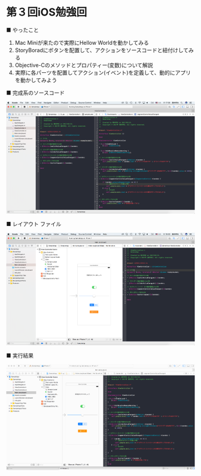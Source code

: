 # 第３回iOS勉強回

■ やったこと<br>
1. Mac Miniが来たので実際にHellow Worldを動かしてみる<br>
2. StoryBoradにボタンを配置して、アクションをソースコードと紐付けしてみる<br>
3. Objective-Cのメソッドとプロパティー(変数)について解説<br>
4. 実際に各パーツを配置してアクション(イベント)を定義して、動的にアプリを動かしてみよう<br>

■ 完成系のソースコード

<img width="700" src="https://github.com/krsakai/StudyiOS/blob/chapter_3/chapter3/source_code.png?raw=true"/>

■ レイアウト ファイル

<img width="700" src="https://github.com/krsakai/StudyiOS/blob/chapter_3/chapter3/layout.png?raw=true"/>

■ 実行結果

<img width="700" src="https://github.com/krsakai/StudyiOS/blob/chapter_3/chapter3/captuer_3.gif?raw=true"/>

